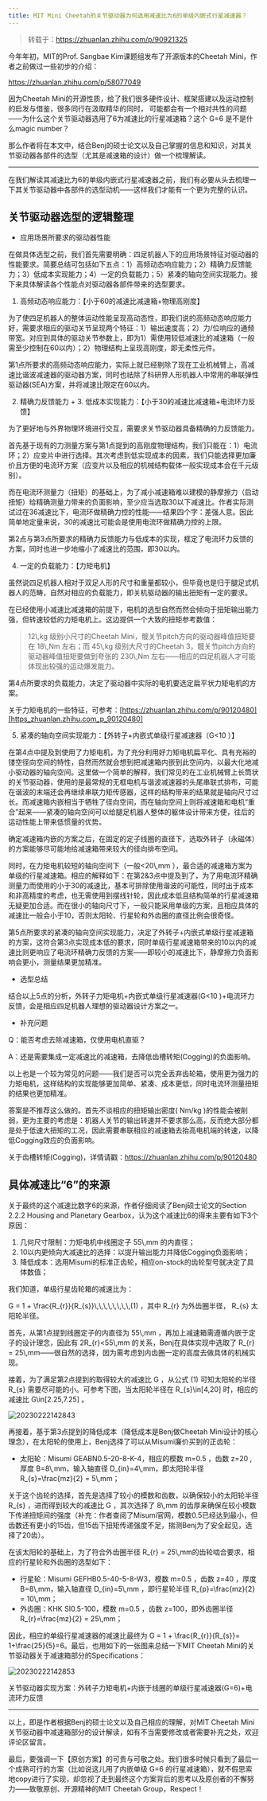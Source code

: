 ```yaml
---
title: MIT Mini Cheetah的关节驱动器为何选用减速比为6的单级内嵌式行星减速器？
---
```


> 转载于：<https://zhuanlan.zhihu.com/p/90921325>

今年年初，MIT的Prof. Sangbae Kim课题组发布了开源版本的Cheetah Mini，作者之前做过一些初步的介绍：

<https://zhuanlan.zhihu.com/p/58077049>

因为Cheetah Mini的开源性质，给了我们很多硬件设计、框架搭建以及运动控制的启发与借鉴，很多同行在汲取精华的同时， 可能都会有一个相对共性的问题——为什么这个关节驱动器选用了6为减速比的行星减速箱？这个 G=6 是不是什么magic number？

那么作者将在本文中，结合Benj的硕士论文以及自己掌握的信息和知识，对其关节驱动器各部件的选型（尤其是减速箱的设计）做一个梳理解读。

---

在我们解读其减速比为6的单级内嵌式行星减速器之前，我们有必要从头去梳理一下其关节驱动器中各部件的选型动机——这样我们才能有一个更为完整的认识。

## 关节驱动器选型的逻辑整理

* 应用场景所要求的驱动器性能

在做具体选型之前，我们首先需要明确：四足机器人下的应用场景特征对驱动器的性能要求。简要总结可包括如下五点：1）高频动态响应能力；2）精确力反馈能力；3）低成本实现能力；4）一定的负载能力；5）紧凑的轴向空间实现能力。接下来具体解读各个性能点对驱动器各部件带来的选型要求。

1. 高频动态响应能力：【小于60的减速比减速箱+物理高刚度】

为了使四足机器人的整体运动性能呈现高动态性，即我们说的高频动态响应能力好，需要求相应的驱动关节呈现两个特征：1）输出速度高；2）力/位响应的通频带宽。对应到具体的驱动关节参数上，即为1）需使用较低减速比的减速箱（一般需至少控制在60以内）；2）物理结构上呈现高刚度，即无柔性元件。

第1点所要求的高频动态响应能力，实际上就已经剔除了现在工业机械臂上，高减速比谐波减速器的驱动器方案，同时也祛除了科研界人形机器人中常用的串联弹性驱动器(SEA)方案，并将减速比限定在60以内。

2. 精确力反馈能力 + 3. 低成本实现能力：【小于30的减速比减速箱+电流环力反馈】

为了更好地与外界物理环境进行交互，需要求关节驱动器具备精确的力反馈能力。

首先基于现有的力测量方案与第1点提到的高刚度物理结构，我们只能在：1）电流环；2）应变片中进行选择。其次考虑到低实现成本的因素，我们只能选择更加廉价且方便的电流环方案（应变片以及相应的机械结构载体一般实现成本会在千元级别）。

而在电流环测量力（扭矩）的基础上，为了减小减速箱难以建模的静摩擦力（启动扭矩）给精确测量力带来的负面影响，至少应当选取30以下减速比。作者实际测试过在36减速比下，电流环做精确力控的性能——结果四个字：差强人意。因此简单地定量来说，30的减速比可能会是使用电流环做精确力控的上限。

第2点与第3点所要求的精确力反馈能力与低成本的实现，框定了电流环力反馈的方案，同时也进一步地缩小了减速比的范围，即30以内。

4. 一定的负载能力：【力矩电机】

虽然说四足机器人相对于双足人形的尺寸和重量都较小，但毕竟也是归于腿足式机器人的范畴，自然对相应的负载能力，即关机驱动器的输出扭矩有一定的要求。

在已经使用小减速比减速箱的前提下，电机的选型自然而然会倾向于扭矩输出能力强，但转速较低的力矩电机上。这边提供一个大致的扭矩参考数值：

> 12\\,kg 级别小尺寸的Cheetah Mini，髋关节pitch方向的驱动器峰值扭矩要在 18\\,Nm 左右；而 45\\,kg 级别大尺寸的Cheetah 3，髋关节pitch方向的驱动器峰值扭矩要做到夸张的 230\\,Nm 左右——相应的四足机器人才可能体现出较强的运动爆发能力。

第4点所要求的负载能力，决定了驱动器中实际的电机要选定扁平状力矩电机的方案。

关于力矩电机的一些特征，可参考：[https://zhuanlan.zhihu.com/p/90120480][https_zhuanlan.zhihu.com_p_90120480]

5. 紧凑的轴向空间实现能力：【外转子+内嵌式单级行星减速器（G<10 ）】

在第4点中提及到使用了力矩电机，为了充分利用好力矩电机扁平化、具有充裕的镂空径向空间的特性，自然而然就会想到把减速箱内嵌到此空间内，以最大化地减小驱动器的轴向空间。这里做一个简单的解释，我们常见的在工业机械臂上长筒状的关节驱动器，使用的是最常规的无框电机与谐波减速器的头尾串联式排布，可能在谐波的末端还会再继续串联力矩传感器，这样的结构带来的结果就是轴向尺寸过长。而减速箱内嵌相当于牺牲了径向空间，而在轴向空间上则将减速箱和电机“重合”起来——紧凑的轴向空间可以给腿足机器人整体的躯体设计带来方便，往后的运动性能上带来低惯量的优势。

确定减速箱内嵌的方案之后，在固定的定子线圈的直径下，选取外转子（永磁体）的方案能够尽可能地给减速箱带来较大的径向排布空间。

同时，在力矩电机较短的轴向空间下（一般<20\\,mm ），最合适的减速箱方案为单级的行星减速箱。相应的解释如下：在第2&3点中提及到了，为了用电流环精确测量力而使用的小于30的减速比，基本可排除使用谐波的可能性，同时出于成本和非高精度的考虑，也无需使用到摆线针轮，因此成本低且结构简单的行星减速箱无疑更加合适。而在很小的轴向尺寸下，一般只能采用单级的方案，且相应具体的减速比一般会小于10，否则太阳轮、行星轮和外齿圈的直径比例会很奇怪。

第5点所要求的紧凑的轴向空间实现能力，决定了外转子+内嵌式单级行星减速箱的方案，这符合第3点实现成本低的要求，同时单级行星减速箱带来的10以内的减速比则更响应了电流环精确力反馈的方案——即较小的减速比下，静摩擦力负面影响会更小，测量结果更加精准。

* 选型总结

结合以上5点的分析，外转子力矩电机+内嵌式单级行星减速器(G<10 )+电流环力反馈，会是相应四足机器人理想的驱动器设计方案之一。

* 补充问题

Q：能否考虑去除减速箱，仅使用电机直驱？

A：还是需要集成一定减速比的减速箱，去降低齿槽转矩(Cogging)的负面影响。

以上也是一个较为常见的问题——我们是否可以完全丢弃齿轮箱，使用更为强力的力矩电机，这样结构的实现能够更加简单、紧凑、成本更低，同时电流环测量扭矩的结果也更加精准。

答案是不推荐这么做的。首先不谈相应的扭矩输出密度( Nm/kg )的性能会被削弱，更为主要的考虑是：机器人关节的输出转速并不要求那么高，反而绝大部分都是处于低速大扭矩的工况，因此需要串联相应的减速箱去抬高电机端的转速，以降低Cogging效应的负面影响。

关于齿槽转矩(Cogging)，详情请戳：<https://zhuanlan.zhihu.com/p/90120480>

## 具体减速比“6”的来源

关于最终的这个减速比数字6的来源，作者仔细阅读了Benj硕士论文的Section 2.2.2 Housing and Planetary Gearbox，认为这个减速比6的得来主要有如下3个原因：

1. 几何尺寸限制：力矩电机中线圈定子 55\\,mm 的内直径；
2. 10以内更倾向大减速比的选择：以提升输出能力并降低Cogging负面影响；
3. 降低成本：选用Misumi的标准正齿轮，相应on-stock的齿轮型号就决定了具体数值；

我们知道，单级行星齿轮箱的减速比为：

G = 1 + \\frac\{R\_\{r\}\}\{R\_\{s\}\}\\,\\,\\,\\,\\,\\,\\,\\,(1) ，其中 R\_\{r\} 为外齿圈半径， R\_\{s\} 太阳轮半径。

首先，从第1点提到线圈定子的内直径为 55\\,mm ，再加上减速箱需遵循内嵌于定子的设计理念，因此有 2R\_\{r\}<55\\,mm 的关系，Benj在具体实现中选取了 R\_\{r\} = 25\\,mm——很自然的选择，因为需考虑到内齿圈一定的高度去做具体的机械实现。

接着，为了满足第2点提到的取得较大的减速比 G ，从公式 (1) 可知太阳轮的半径 R\_\{s\} 需要尽可能的小。可参考下图，当太阳轮半径在 R\_\{s\}\\in\[4,20\] 时，相应的减速比 G\\in\[2.25,7.25\] 。

![20230222142843](https://robook-1313535466.cos.ap-guangzhou.myqcloud.com/20230222142843.png)

再接着，基于第3点提到的降低成本（降低成本是Benj做Cheetah Mini设计的核心理念），在太阳轮的使用上，Benj选择了可以从Misumi廉价买到的正齿轮：

* 太阳轮：Misumi GEABN0.5-20-8-K-4，相应的模数 m=0.5 ，齿数 z=20 ,厚度 B=8\\,mm，输入轴直径 D\_\{in\}=4\\,mm，即太阳轮半径 R\_\{s\}=\\frac\{mz\}\{2\} = 5\\,mm；

关于这个齿轮的选择，首先是选择了较小的模数和齿数，以确保较小的太阳轮半径R\_\{s\} ，进而得到较大的减速比 G ，其次选择了 8\\,mm 的齿厚来确保在较小模数下传递扭矩间的强度（补充：作者查阅了Misumi官网，模数0.5已经达到最小，但齿数还有更小的15齿，但15齿下扭矩传递强度不足，揣测Benj为了安全起见，选择了20齿）。

在该太阳轮的基础上，为了符合外齿圈半径 R\_\{r\} = 25\\,mm的齿轮啮合要求，相应的行星轮和外齿圈的选型如下：

* 行星轮：Misumi GEFHB0.5-40-5-8-W3，模数 m=0.5 ，齿数 z=40 ，厚度 B=8\\,mm，输入轴直径 D\_\{in\}=5\\,mm ，即行星轮半径 R\_\{p\}=\\frac\{mz\}\{2\} = 10\\,mm；
* 外齿圈：KHK SI0.5-100，模数 m=0.5 ，齿数 z=100，即外齿圈半径 R\_\{r\}=\\frac\{mz\}\{2\} = 25\\,mm；

因此，相应的单级行星减速器的减速比最终为 G = 1 + \\frac\{R\_\{r\}\}\{R\_\{s\}\}= 1+\\frac\{25\}\{5\}=6。最后，也用如下的一张图来总结一下MIT Cheetah Mini的关节驱动器关于减速箱部分的Specifications：

![20230222142853](https://robook-1313535466.cos.ap-guangzhou.myqcloud.com/20230222142853.png) 

关节驱动器实现方案：外转子力矩电机+内嵌于线圈的单级行星减速器(G=6)+电流环力反馈

---

以上，即是作者根据Benj的硕士论文以及自己相应的理解，对MIT Cheetah Mini关节驱动器中减速箱部分的设计解读，如有不当需要修改或者需要补充之处，欢迎评论区留言。

最后，要强调一下【原创方案】的可贵与可敬之处。我们很多时候只看到了最后一个成熟可行的方案（比如说这儿用了内嵌单级 G=6 的行星减速箱），就不假思索地copy进行了实现，却忽视了走到最终这个方案背后的思考以及原创者的不懈努力——致敬原创、开源精神的MIT Cheetah Group，Respect！

[https_zhuanlan.zhihu.com_p_90120480]: https://zhuanlan.zhihu.com/p/90120480